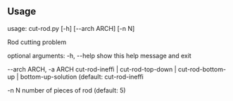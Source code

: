## Usage

usage: cut-rod.py [-h] [--arch ARCH] [-n N]

Rod cutting problem

optional arguments:
  -h, --help            show this help message and exit

  --arch ARCH, -a ARCH  cut-rod-ineffi | cut-rod-top-down | cut-rod-bottom-up | bottom-up-solution (default: cut-rod-ineffi

  -n N                  number of pieces of rod (default: 5)

